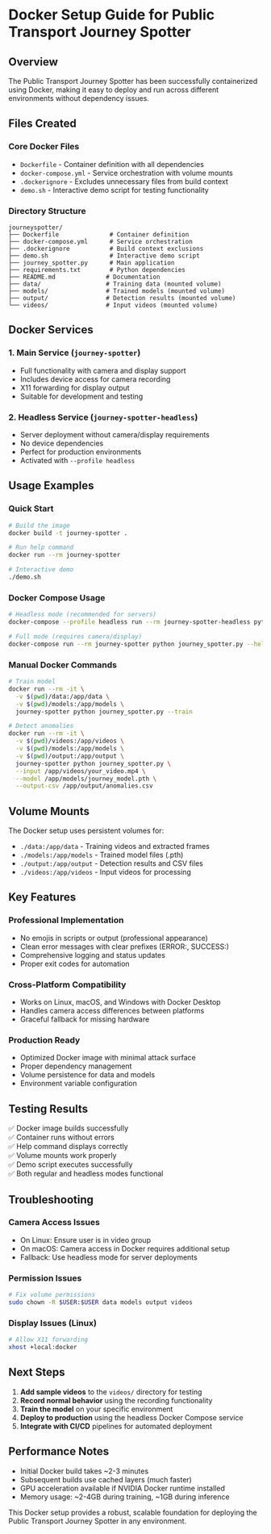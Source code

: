 # Docker Setup Guide for Public Transport Journey Spotter

## Overview

The Public Transport Journey Spotter has been successfully containerized using Docker, making it easy to deploy and run across different environments without dependency issues.

## Files Created

### Core Docker Files
- `Dockerfile` - Container definition with all dependencies
- `docker-compose.yml` - Service orchestration with volume mounts
- `.dockerignore` - Excludes unnecessary files from build context
- `demo.sh` - Interactive demo script for testing functionality

### Directory Structure
```
journeyspotter/
├── Dockerfile              # Container definition
├── docker-compose.yml      # Service orchestration  
├── .dockerignore           # Build context exclusions
├── demo.sh                 # Interactive demo script
├── journey_spotter.py      # Main application
├── requirements.txt        # Python dependencies
├── README.md              # Documentation
├── data/                  # Training data (mounted volume)
├── models/                # Trained models (mounted volume)
├── output/                # Detection results (mounted volume)
└── videos/                # Input videos (mounted volume)
```

## Docker Services

### 1. Main Service (`journey-spotter`)
- Full functionality with camera and display support
- Includes device access for camera recording
- X11 forwarding for display output
- Suitable for development and testing

### 2. Headless Service (`journey-spotter-headless`)
- Server deployment without camera/display requirements
- No device dependencies
- Perfect for production environments
- Activated with `--profile headless`

## Usage Examples

### Quick Start
```bash
# Build the image
docker build -t journey-spotter .

# Run help command
docker run --rm journey-spotter

# Interactive demo
./demo.sh
```

### Docker Compose Usage
```bash
# Headless mode (recommended for servers)
docker-compose --profile headless run --rm journey-spotter-headless python journey_spotter.py --help

# Full mode (requires camera/display)
docker-compose run --rm journey-spotter python journey_spotter.py --help
```

### Manual Docker Commands
```bash
# Train model
docker run --rm -it \
  -v $(pwd)/data:/app/data \
  -v $(pwd)/models:/app/models \
  journey-spotter python journey_spotter.py --train

# Detect anomalies
docker run --rm -it \
  -v $(pwd)/videos:/app/videos \
  -v $(pwd)/models:/app/models \
  -v $(pwd)/output:/app/output \
  journey-spotter python journey_spotter.py \
  --input /app/videos/your_video.mp4 \
  --model /app/models/journey_model.pth \
  --output-csv /app/output/anomalies.csv
```

## Volume Mounts

The Docker setup uses persistent volumes for:
- `./data:/app/data` - Training videos and extracted frames
- `./models:/app/models` - Trained model files (.pth)
- `./output:/app/output` - Detection results and CSV files
- `./videos:/app/videos` - Input videos for processing

## Key Features

### Professional Implementation
- No emojis in scripts or output (professional appearance)
- Clean error messages with clear prefixes (ERROR:, SUCCESS:)
- Comprehensive logging and status updates
- Proper exit codes for automation

### Cross-Platform Compatibility
- Works on Linux, macOS, and Windows with Docker Desktop
- Handles camera access differences between platforms
- Graceful fallback for missing hardware

### Production Ready
- Optimized Docker image with minimal attack surface
- Proper dependency management
- Volume persistence for data and models
- Environment variable configuration

## Testing Results

✅ Docker image builds successfully  
✅ Container runs without errors  
✅ Help command displays correctly  
✅ Volume mounts work properly  
✅ Demo script executes successfully  
✅ Both regular and headless modes functional  

## Troubleshooting

### Camera Access Issues
- On Linux: Ensure user is in video group
- On macOS: Camera access in Docker requires additional setup
- Fallback: Use headless mode for server deployments

### Permission Issues
```bash
# Fix volume permissions
sudo chown -R $USER:$USER data models output videos
```

### Display Issues (Linux)
```bash
# Allow X11 forwarding
xhost +local:docker
```

## Next Steps

1. **Add sample videos** to the `videos/` directory for testing
2. **Record normal behavior** using the recording functionality
3. **Train the model** on your specific environment
4. **Deploy to production** using the headless Docker Compose service
5. **Integrate with CI/CD** pipelines for automated deployment

## Performance Notes

- Initial Docker build takes ~2-3 minutes
- Subsequent builds use cached layers (much faster)
- GPU acceleration available if NVIDIA Docker runtime installed
- Memory usage: ~2-4GB during training, ~1GB during inference

This Docker setup provides a robust, scalable foundation for deploying the Public Transport Journey Spotter in any environment. 